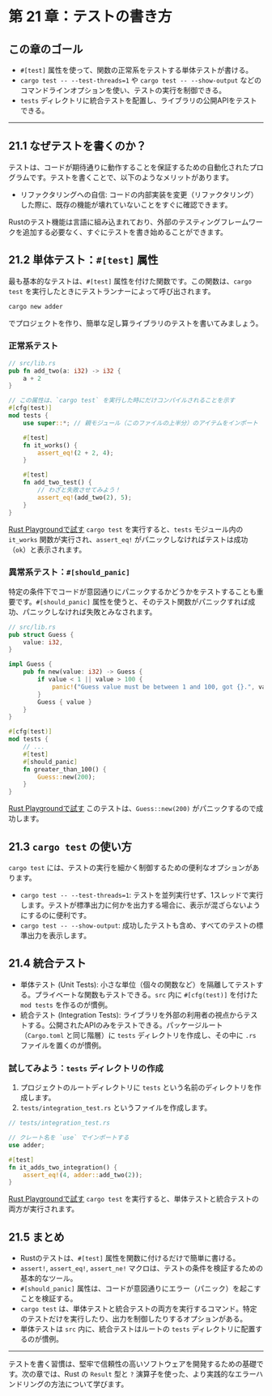 # 第 21 章：テストの書き方

## この章のゴール
- `#[test]` 属性を使って、関数の正常系をテストする単体テストが書ける。
- `cargo test -- --test-threads=1` や `cargo test -- --show-output` などのコマンドラインオプションを使い、テストの実行を制御できる。
- `tests` ディレクトリに統合テストを配置し、ライブラリの公開APIをテストできる。

---

## 21.1 なぜテストを書くのか？

テストは、コードが期待通りに動作することを保証するための自動化されたプログラムです。テストを書くことで、以下のようなメリットがあります。
- リファクタリングへの自信: コードの内部実装を変更（リファクタリング）した際に、既存の機能が壊れていないことをすぐに確認できます。

Rustのテスト機能は言語に組み込まれており、外部のテスティングフレームワークを追加する必要なく、すぐにテストを書き始めることができます。

## 21.2 単体テスト：`#[test]` 属性

最も基本的なテストは、`#[test]` 属性を付けた関数です。この関数は、`cargo test` を実行したときにテストランナーによって呼び出されます。

```sh
cargo new adder
```
でプロジェクトを作り、簡単な足し算ライブラリのテストを書いてみましょう。

### 正常系テスト

```rust
// src/lib.rs
pub fn add_two(a: i32) -> i32 {
    a + 2
}

// この属性は、`cargo test` を実行した時にだけコンパイルされることを示す
#[cfg(test)]
mod tests {
    use super::*; // 親モジュール（このファイルの上半分）のアイテムをインポート

    #[test]
    fn it_works() {
        assert_eq!(2 + 2, 4);
    }

    #[test]
    fn add_two_test() {
        // わざと失敗させてみよう！
        assert_eq!(add_two(2), 5); 
    }
}
```
[Rust Playgroundで試す](https://play.rust-lang.org/?version=stable&mode=debug&edition=2021&code=//%20src/lib.rs%0Apub%20fn%20add_two%28a%3A%20i32%29%20-%3E%20i32%20%7B%0A%20%20%20%20a%20%2B%202%0A%7D%0A%0A//%20%E3%81%93%E3%81%AE%E5%B1%9E%E6%80%A7%E3%81%AF%E3%80%81%60cargo%20test%60%20%E3%82%92%E5%AE%9F%E8%A1%8C%E3%81%97%E3%81%9F%E6%99%82%E3%81%AB%E3%81%A0%E3%81%91%E3%82%B3%E3%83%B3%E3%83%91%E3%82%A4%E3%83%AB%E3%81%95%E3%82%8C%E3%82%8B%E3%81%93%E3%81%A8%E3%82%92%E7%A4%BA%E3%81%99%0A%23%5Bcfg%28test%29%5D%0Amod%20tests%20%7B%0A%20%20%20%20use%20super%3A%3A%2A%3B%20//%20%E8%A6%AA%E3%83%A2%E3%82%B8%E3%83%A5%E3%83%BC%E3%83%AB%EF%BC%88%E3%81%93%E3%81%AE%E3%83%95%E3%82%A1%E3%82%A4%E3%83%AB%E3%81%AE%E4%B8%8A%E5%8D%8A%E5%88%86%EF%BC%89%E3%81%AE%E3%82%A2%E3%82%A4%E3%83%86%E3%83%A0%E3%82%92%E3%82%A4%E3%83%B3%E3%83%9D%E3%83%BC%E3%83%88%0A%0A%20%20%20%20%23%5Btest%5D%0A%20%20%20%20fn%20it_works%28%29%20%7B%0A%20%20%20%20%20%20%20%20assert_eq%21%282%20%2B%202%2C%204%29%3B%0A%20%20%20%20%7D%0A%0A%20%20%20%20%23%5Btest%5D%0A%20%20%20%20fn%20add_two_test%28%29%20%7B%0A%20%20%20%20%20%20%20%20//%20%E3%82%8F%E3%81%96%E3%81%A8%E5%A4%B1%E6%95%97%E3%81%95%E3%81%9B%E3%81%A6%E3%81%BF%E3%82%88%E3%81%86%EF%BC%81%0A%20%20%20%20%20%20%20%20assert_eq%21%28add_two%282%29%2C%205%29%3B%20%0A%20%20%20%20%7D%0A%7D)
`cargo test` を実行すると、`tests` モジュール内の `it_works` 関数が実行され、`assert_eq!` がパニックしなければテストは成功（`ok`）と表示されます。

### 異常系テスト：`#[should_panic]`

特定の条件下でコードが意図通りにパニックするかどうかをテストすることも重要です。`#[should_panic]` 属性を使うと、そのテスト関数がパニックすれば成功、パニックしなければ失敗とみなされます。

```rust
// src/lib.rs
pub struct Guess {
    value: i32,
}

impl Guess {
    pub fn new(value: i32) -> Guess {
        if value < 1 || value > 100 {
            panic!("Guess value must be between 1 and 100, got {}.", value);
        }
        Guess { value }
    }
}

#[cfg(test)]
mod tests {
    // ...
    #[test]
    #[should_panic]
    fn greater_than_100() {
        Guess::new(200);
    }
}
```
[Rust Playgroundで試す](https://play.rust-lang.org/?version=stable&mode=debug&edition=2021&code=//%20src/lib.rs%0A//%20...%0Apub%20struct%20Guess%20%7B%0A%20%20%20%20value%3A%20i32%2C%0A%7D%0A%0Aimpl%20Guess%20%7B%0A%20%20%20%20pub%20fn%20new%28value%3A%20i32%29%20-%3E%20Guess%20%7B%0A%20%20%20%20%20%20%20%20if%20value%20%3C%201%20%7C%7C%20value%20%3E%20100%20%7B%0A%20%20%20%20%20%20%20%20%20%20%20%20panic%21%28%22Guess%20value%20must%20be%20between%201%20and%20100%2C%20got%20%7B%7D.%22%2C%20value%29%3B%0A%20%20%20%20%20%20%20%20%7D%0A%20%20%20%20%20%20%20%20Guess%20%7B%20value%20%7D%0A%20%20%20%20%7D%0A%7D%0A%0A%23%5Bcfg%28test%29%5D%0Amod%20tests%20%7B%0A%20%20%20%20//%20...%0A%20%20%20%20%23%5Btest%5D%0A%20%20%20%20%23%5Bshould_panic%5D%0A%20%20%20%20fn%20greater_than_100%28%29%20%7B%0A%20%20%20%20%20%20%20%20Guess%3A%3Anew%28200%29%3B%0A%20%20%20%20%7D%0A%7D)
このテストは、`Guess::new(200)` がパニックするので成功します。

## 21.3 `cargo test` の使い方

`cargo test` には、テストの実行を細かく制御するための便利なオプションがあります。
- `cargo test -- --test-threads=1`: テストを並列実行せず、1スレッドで実行します。テストが標準出力に何かを出力する場合に、表示が混ざらないようにするのに便利です。
- `cargo test -- --show-output`: 成功したテストも含め、すべてのテストの標準出力を表示します。

## 21.4 統合テスト

- 単体テスト (Unit Tests): 小さな単位（個々の関数など）を隔離してテストする。プライベートな関数もテストできる。`src` 内に `#[cfg(test)]` を付けた `mod tests` を作るのが慣例。
- 統合テスト (Integration Tests): ライブラリを外部の利用者の視点からテストする。公開されたAPIのみをテストできる。パッケージルート（`Cargo.toml` と同じ階層）に `tests` ディレクトリを作成し、その中に `.rs` ファイルを置くのが慣例。

### 試してみよう：`tests` ディレクトリの作成

1.  プロジェクトのルートディレクトリに `tests` という名前のディレクトリを作成します。
2.  `tests/integration_test.rs` というファイルを作成します。

```rust
// tests/integration_test.rs

// クレート名を `use` でインポートする
use adder;

#[test]
fn it_adds_two_integration() {
    assert_eq!(4, adder::add_two(2));
}
```
[Rust Playgroundで試す](https://play.rust-lang.org/?version=stable&mode=debug&edition=2021&code=//%20tests/integration_test.rs%0A%0A//%20%E3%82%AF%E3%83%AC%E3%83%BC%E3%83%88%E5%90%8D%E3%82%92%20%60use%60%20%E3%81%A7%E3%82%A4%E3%83%B3%E3%83%9D%E3%83%BC%E3%83%88%E3%81%99%E3%82%8B%0Ause%20adder%3B%0A%0A%23%5Btest%5D%0Afn%20it_adds_two_integration%28%29%20%7B%0A%20%20%20%20assert_eq%21%284%2C%20adder%3A%3Aadd_two%282%29%29%3B%0A%7D)
`cargo test` を実行すると、単体テストと統合テストの両方が実行されます。

## 21.5 まとめ

- Rustのテストは、`#[test]` 属性を関数に付けるだけで簡単に書ける。
- `assert!`, `assert_eq!`, `assert_ne!` マクロは、テストの条件を検証するための基本的なツール。
- `#[should_panic]` 属性は、コードが意図通りにエラー（パニック）を起こすことを検証する。
- `cargo test` は、単体テストと統合テストの両方を実行するコマンド。特定のテストだけを実行したり、出力を制御したりするオプションがある。
- 単体テストは `src` 内に、統合テストはルートの `tests` ディレクトリに配置するのが慣例。

---

テストを書く習慣は、堅牢で信頼性の高いソフトウェアを開発するための基礎です。次の章では、Rust の `Result` 型と `?` 演算子を使った、より実践的なエラーハンドリングの方法について学びます。

